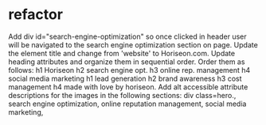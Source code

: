 # refactor
Add div id="search-engine-optimization" so once clicked in header user will be navigated to the search engine optimization section on page.
Update the element title and change from 'website' to Horiseon.com.
Update heading attributes and organize them in sequential order. Order them as follows: 
h1 Horiseon 
h2 search engine opt.
h3 online rep. management
h4 social media marketing
h1 lead generation
h2 brand awareness
h3 cost management
h4 made with love by horiseon.
Add alt accessible attribute descriptions for the images in the following sections:
div class=hero.,
search engine optimization, 
online reputation management, 
social media marketing,